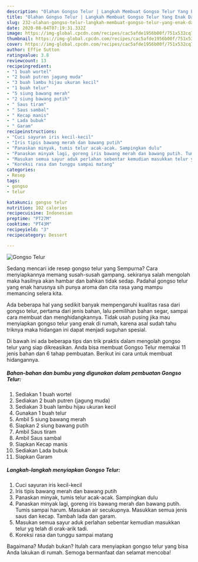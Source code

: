 ```yaml
---
description: "Olahan Gongso Telur | Langkah Membuat Gongso Telur Yang Enak Dan Mudah"
title: "Olahan Gongso Telur | Langkah Membuat Gongso Telur Yang Enak Dan Mudah"
slug: 232-olahan-gongso-telur-langkah-membuat-gongso-telur-yang-enak-dan-mudah
date: 2020-08-04T07:19:31.332Z
image: https://img-global.cpcdn.com/recipes/cac5afde1956b00f/751x532cq70/gongso-telur-foto-resep-utama.jpg
thumbnail: https://img-global.cpcdn.com/recipes/cac5afde1956b00f/751x532cq70/gongso-telur-foto-resep-utama.jpg
cover: https://img-global.cpcdn.com/recipes/cac5afde1956b00f/751x532cq70/gongso-telur-foto-resep-utama.jpg
author: Effie Sutton
ratingvalue: 3.8
reviewcount: 13
recipeingredient:
- "1 buah wortel"
- "2 buah putren jagung muda"
- "3 buah lambu hijau ukuran kecil"
- "1 buah telur"
- "5 siung bawang merah"
- "2 siung bawang putih"
- " Saus tiram"
- " Saus sambal"
- " Kecap manis"
- " Lada bubuk"
- " Garam"
recipeinstructions:
- "Cuci sayuran iris kecil-kecil"
- "Iris tipis bawang merah dan bawang putih"
- "Panaskan minyak, tumis telur acak-acak. Sampingkan dulu"
- "Panaskan minyak lagi, goreng iris bawang merah dan bawang putih. Tumis sampai harum. Masukan air secukupnya. Masukkan semua jenis saus dan kecap. Tambah lada dan garam."
- "Masukan semua sayur aduk perlahan sebentar kemudian masukkan telur yg telah di orak-arik tadi."
- "Koreksi rasa dan tunggu sampai matang"
categories:
- Resep
tags:
- gongso
- telur

katakunci: gongso telur 
nutrition: 102 calories
recipecuisine: Indonesian
preptime: "PT27M"
cooktime: "PT43M"
recipeyield: "3"
recipecategory: Dessert

---
```



![Gongso Telur](https://img-global.cpcdn.com/recipes/cac5afde1956b00f/751x532cq70/gongso-telur-foto-resep-utama.jpg)

Sedang mencari ide resep gongso telur yang Sempurna? Cara menyiapkannya memang susah-susah gampang. sekiranya salah mengolah maka hasilnya akan hambar dan bahkan tidak sedap. Padahal gongso telur yang enak harusnya sih punya aroma dan cita rasa yang mampu memancing selera kita.

Ada beberapa hal yang sedikit banyak mempengaruhi kualitas rasa dari gongso telur, pertama dari jenis bahan, lalu pemilihan bahan segar, sampai cara membuat dan menghidangkannya. Tidak usah pusing jika mau menyiapkan gongso telur yang enak di rumah, karena asal sudah tahu triknya maka hidangan ini dapat menjadi suguhan spesial.




Di bawah ini ada beberapa tips dan trik praktis dalam mengolah gongso telur yang siap dikreasikan. Anda bisa membuat Gongso Telur memakai 11 jenis bahan dan 6 tahap pembuatan. Berikut ini cara untuk membuat hidangannya.

<!--inarticleads1-->

##### Bahan-bahan dan bumbu yang digunakan dalam pembuatan Gongso Telur:

1. Sediakan 1 buah wortel
1. Sediakan 2 buah putren (jagung muda)
1. Sediakan 3 buah lambu hijau ukuran kecil
1. Gunakan 1 buah telur
1. Ambil 5 siung bawang merah
1. Siapkan 2 siung bawang putih
1. Ambil  Saus tiram
1. Ambil  Saus sambal
1. Siapkan  Kecap manis
1. Sediakan  Lada bubuk
1. Siapkan  Garam




<!--inarticleads2-->

##### Langkah-langkah menyiapkan Gongso Telur:

1. Cuci sayuran iris kecil-kecil
1. Iris tipis bawang merah dan bawang putih
1. Panaskan minyak, tumis telur acak-acak. Sampingkan dulu
1. Panaskan minyak lagi, goreng iris bawang merah dan bawang putih. Tumis sampai harum. Masukan air secukupnya. Masukkan semua jenis saus dan kecap. Tambah lada dan garam.
1. Masukan semua sayur aduk perlahan sebentar kemudian masukkan telur yg telah di orak-arik tadi.
1. Koreksi rasa dan tunggu sampai matang




Bagaimana? Mudah bukan? Itulah cara menyiapkan gongso telur yang bisa Anda lakukan di rumah. Semoga bermanfaat dan selamat mencoba!
